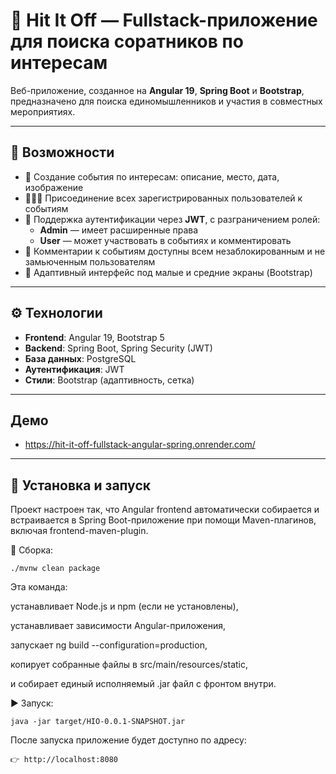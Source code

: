 # 🎯 Hit It Off — Fullstack-приложение для поиска соратников по интересам

Веб-приложение, созданное на **Angular 19**, **Spring Boot** и **Bootstrap**, предназначено для поиска единомышленников и участия в совместных мероприятиях.

---

## 📌 Возможности

- 🧩 Создание события по интересам: описание, место, дата, изображение
- 🧑‍🤝‍🧑 Присоединение всех зарегистрированных пользователей к событиям
- 🔐 Поддержка аутентификации через **JWT**, с разграничением ролей:
  - **Admin** — имеет расширенные права
  - **User** — может участвовать в событиях и комментировать
- 💬 Комментарии к событиям доступны всем незаблокированным и не замьюченным пользователям
- 📱 Адаптивный интерфейс под малые и средние экраны (Bootstrap)

---

## ⚙️ Технологии

- **Frontend**: Angular 19, Bootstrap 5
- **Backend**: Spring Boot, Spring Security (JWT)
- **База данных**: PostgreSQL
- **Аутентификация**: JWT
- **Стили**: Bootstrap (адаптивность, сетка)

---
## Демо
 
- https://hit-it-off-fullstack-angular-spring.onrender.com/
---

## 🚀 Установка и запуск

Проект настроен так, что Angular frontend автоматически собирается и встраивается в Spring Boot-приложение при помощи Maven-плагинов, включая frontend-maven-plugin.

🔧 Сборка:
```
./mvnw clean package
```
Эта команда:

устанавливает Node.js и npm (если не установлены),

устанавливает зависимости Angular-приложения,

запускает ng build --configuration=production,

копирует собранные файлы в src/main/resources/static,

и собирает единый исполняемый .jar файл с фронтом внутри.

▶️ Запуск:
```
java -jar target/HIO-0.0.1-SNAPSHOT.jar
```
После запуска приложение будет доступно по адресу:
```
👉 http://localhost:8080
```
